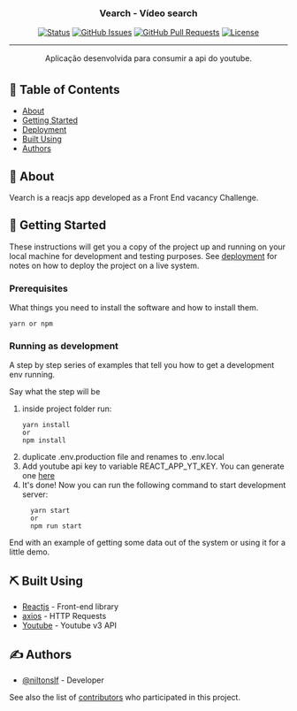 <h3 align="center">Vearch - Vídeo search</h3>

<div align="center">

[![Status](https://img.shields.io/badge/status-active-success.svg)]()
[![GitHub Issues](https://img.shields.io/github/issues/niltonslf/youtube-challenge-front-end.svg)](https://github.com/niltonslf/youtube-challenge-front-end/issues)
[![GitHub Pull Requests](https://img.shields.io/github/issues-pr/niltonslf/youtube-challenge-front-end.svg)](https://github.com/niltonslf/youtube-challenge-front-end/pulls)
[![License](https://img.shields.io/badge/license-MIT-blue.svg)](/LICENSE)

</div>

---

<p align="center"> Aplicação desenvolvida para consumir a api do youtube.
    <br> 
</p>

## 📝 Table of Contents

- [About](#about)
- [Getting Started](#getting_started)
- [Deployment](#deployment)
- [Built Using](#built_using)
- [Authors](#authors)

## 🧐 About <a name = "about"></a>

Vearch is a reacjs app developed as a Front End vacancy Challenge.

## 🏁 Getting Started <a name = "getting_started"></a>

These instructions will get you a copy of the project up and running on your local machine for development and testing purposes. See [deployment](#deployment) for notes on how to deploy the project on a live system.

### Prerequisites

What things you need to install the software and how to install them.

```
yarn or npm
```

### Running as development

A step by step series of examples that tell you how to get a development env running.

Say what the step will be

1. inside project folder run: 
    ```
    yarn install
    or
    npm install
    ```
2. duplicate .env.production file and renames to .env.local
3. Add youtube api key to variable REACT_APP_YT_KEY. You can generate one [here](https://developers.google.com/youtube/v3/getting-started?hl=pt-br)
4. It's done! Now you can run the following command to start development server:
      ```
        yarn start
        or
        npm run start
      ```




End with an example of getting some data out of the system or using it for a little demo.

<!-- ## 🔧 Running the tests <a name = "tests"></a>

Explain how to run the automated tests for this system.

### Break down into end to end tests

Explain what these tests test and why

```
Give an example
```

### And coding style tests

Explain what these tests test and why

```
Give an example
``` -->

<!-- ## 🚀 Deployment <a name = "deployment"></a>

Add additional notes about how to deploy this on a live system. -->

## ⛏️ Built Using <a name = "built_using"></a>

- [Reactjs](https://pt-br.reactjs.org/) - Front-end library
- [axios](https://github.com/axios/axios) - HTTP Requests
- [Youtube](https://developers.google.com/youtube/v3) - Youtube v3 API


## ✍️ Authors <a name = "authors"></a>

- [@niltonslf](https://github.com/niltonslf) - Developer

See also the list of [contributors](https://github.com/niltonslf/youtube-challenge-front-end/contributors) who participated in this project.

